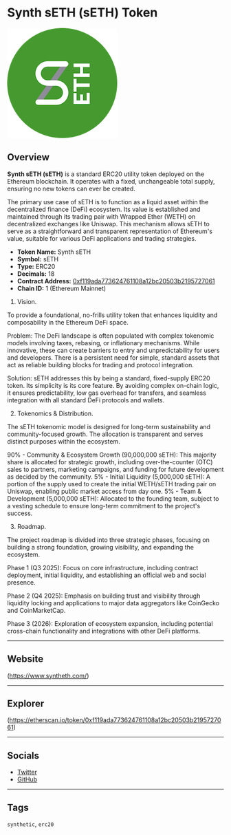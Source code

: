 # Synth sETH (sETH) Token

![Logo](logo.png)

## Overview

**Synth sETH (sETH)** is a standard ERC20 utility token deployed on the Ethereum blockchain. It operates with a fixed, unchangeable total supply, ensuring no new tokens can ever be created.

The primary use case of sETH is to function as a liquid asset within the decentralized finance (DeFi) ecosystem. Its value is established and maintained through its trading pair with Wrapped Ether (WETH) on decentralized exchanges like Uniswap. This mechanism allows sETH to serve as a straightforward and transparent representation of Ethereum's value, suitable for various DeFi applications and trading strategies.
- **Token Name:** Synth sETH  
- **Symbol:** sETH  
- **Type:** ERC20  
- **Decimals:** 18  
- **Contract Address:** [0xf119ada773624761108a12bc20503b2195727061](https://etherscan.io/token/0xf119ada773624761108a12bc20503b2195727061)  
- **Chain ID:** 1 (Ethereum Mainnet)   


1. Vision. 

To provide a foundational, no-frills utility token that enhances liquidity and composability in the Ethereum DeFi space.

Problem: The DeFi landscape is often populated with complex tokenomic models involving taxes, rebasing, or inflationary mechanisms. While innovative, these can create barriers to entry and unpredictability for users and developers. There is a persistent need for simple, standard assets that act as reliable building blocks for trading and protocol integration.

Solution: sETH addresses this by being a standard, fixed-supply ERC20 token. Its simplicity is its core feature. By avoiding complex on-chain logic, it ensures predictability, low gas overhead for transfers, and seamless integration with all standard DeFi protocols and wallets.

2. Tokenomics & Distribution.

The sETH tokenomic model is designed for long-term sustainability and community-focused growth. The allocation is transparent and serves distinct purposes within the ecosystem.

90% - Community & Ecosystem Growth (90,000,000 sETH): This majority share is allocated for strategic growth, including over-the-counter (OTC) sales to partners, marketing campaigns, and funding for future development as decided by the community.
5% - Initial Liquidity (5,000,000 sETH): A portion of the supply used to create the initial WETH/sETH trading pair on Uniswap, enabling public market access from day one.
5% - Team & Development (5,000,000 sETH): Allocated to the founding team, subject to a vesting schedule to ensure long-term commitment to the project's success.

3. Roadmap.

The project roadmap is divided into three strategic phases, focusing on building a strong foundation, growing visibility, and expanding the ecosystem.

Phase 1 (Q3 2025): Focus on core infrastructure, including contract deployment, initial liquidity, and establishing an official web and social presence.

Phase 2 (Q4 2025): Emphasis on building trust and visibility through liquidity locking and applications to major data aggregators like CoinGecko and CoinMarketCap.

Phase 3 (2026): Exploration of ecosystem expansion, including potential cross-chain functionality and integrations with other DeFi platforms.

---

## Website

(https://www.syntheth.com/)

---

## Explorer

(https://etherscan.io/token/0xf119ada773624761108a12bc20503b2195727061)

---

## Socials

- [Twitter](https://twitter.com/syntheth)  
- [GitHub](https://github.com/synthsethdev/synthseth)

---

## Tags

`synthetic`, `erc20`



